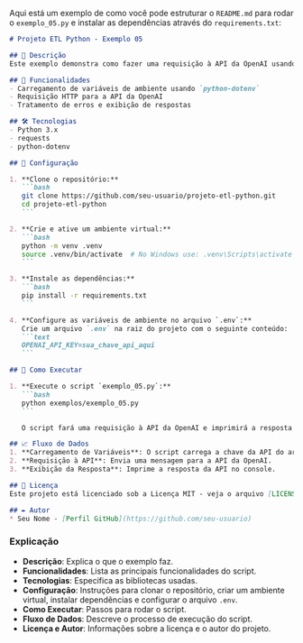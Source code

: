 

Aqui está um exemplo de como você pode estruturar o `README.md` para rodar o `exemplo_05.py` e instalar as dependências através do `requirements.txt`:

````markdown
# Projeto ETL Python - Exemplo 05

## 📝 Descrição
Este exemplo demonstra como fazer uma requisição à API da OpenAI usando Python. O script `exemplo_05.py` carrega uma chave de API de um arquivo `.env`, faz uma requisição para a API de chat da OpenAI e imprime a resposta.

## 🚀 Funcionalidades
- Carregamento de variáveis de ambiente usando `python-dotenv`
- Requisição HTTP para a API da OpenAI
- Tratamento de erros e exibição de respostas

## 🛠️ Tecnologias
- Python 3.x
- requests
- python-dotenv

## 🔧 Configuração

1. **Clone o repositório:**
   ```bash
   git clone https://github.com/seu-usuario/projeto-etl-python.git
   cd projeto-etl-python
   ```

2. **Crie e ative um ambiente virtual:**
   ```bash
   python -m venv .venv
   source .venv/bin/activate  # No Windows use: .venv\Scripts\activate
   ```

3. **Instale as dependências:**
   ```bash
   pip install -r requirements.txt
   ```

4. **Configure as variáveis de ambiente no arquivo `.env`:**
   Crie um arquivo `.env` na raiz do projeto com o seguinte conteúdo:
   ```text
   OPENAI_API_KEY=sua_chave_api_aqui
   ```

## 🚀 Como Executar

1. **Execute o script `exemplo_05.py`:**
   ```bash
   python exemplos/exemplo_05.py
   ```

   O script fará uma requisição à API da OpenAI e imprimirá a resposta no console.

## 📈 Fluxo de Dados
1. **Carregamento de Variáveis**: O script carrega a chave da API do arquivo `.env`.
2. **Requisição à API**: Envia uma mensagem para a API da OpenAI.
3. **Exibição da Resposta**: Imprime a resposta da API no console.

## 📝 Licença
Este projeto está licenciado sob a Licença MIT - veja o arquivo [LICENSE](LICENSE) para detalhes.

## ✒️ Autor
* Seu Nome - [Perfil GitHub](https://github.com/seu-usuario)
````

### Explicação

- **Descrição**: Explica o que o exemplo faz.
- **Funcionalidades**: Lista as principais funcionalidades do script.
- **Tecnologias**: Especifica as bibliotecas usadas.
- **Configuração**: Instruções para clonar o repositório, criar um ambiente virtual, instalar dependências e configurar o arquivo `.env`.
- **Como Executar**: Passos para rodar o script.
- **Fluxo de Dados**: Descreve o processo de execução do script.
- **Licença e Autor**: Informações sobre a licença e o autor do projeto.
